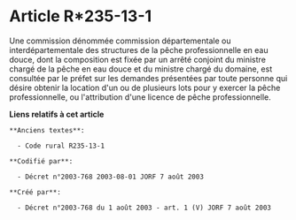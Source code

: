 # Article R*235-13-1

Une commission dénommée commission départementale ou interdépartementale des structures de la pêche professionnelle en eau
douce, dont la composition est fixée par un arrêté conjoint du ministre chargé de la pêche en eau douce et du ministre chargé
du domaine, est consultée par le préfet sur les demandes présentées par toute personne qui désire obtenir la location d'un ou
de plusieurs lots pour y exercer la pêche professionnelle, ou l'attribution d'une licence de pêche professionnelle.

**Liens relatifs à cet article**

	**Anciens textes**:

	  - Code rural R235-13-1

	**Codifié par**:

	  - Décret n°2003-768 2003-08-01 JORF 7 août 2003

	**Créé par**:

	  - Décret n°2003-768 du 1 août 2003 - art. 1 (V) JORF 7 août 2003
